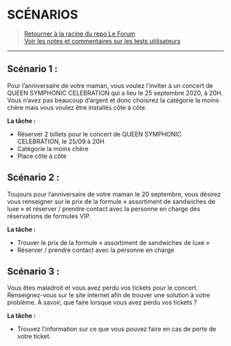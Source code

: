 # SCÉNARIOS
> [Retourner à la racine du repo Le Forum](../leforum/) \
> [Voir les notes et commentaires sur les tests utilisateurs](../leforum/test_utilisateurs/)

* * *

## Scénario 1 :

Pour l’anniversaire de votre maman, vous voulez l’inviter à un concert de QUEEN SYMPHONIC CELEBRATION qui a lieu le 25 septembre 2020, à 20H. Vous n’avez pas beaucoup d’argent et donc choisirez la catégorie la moins chère mais vous voulez être installés côte à côte.

**La tâche :**
-	Réserver 2 billets pour le concert de QUEEN SYMPHONIC CELEBRATION, le 25/09 à 20H
-	Catégorie la moins chère
-	Place côte à côte



## Scénario 2 :

Toujours pour l’anniversaire de votre maman le 20 septembre, vous désirez vous renseigner sur le prix de la formule « assortiment de sandwiches de luxe » et réserver / prendre contact avec la personne en charge des réservations de formules VIP.

**La tâche :**
-	Trouver le prix de la formule « assortiment de sandwiches de luxe »
-	Réserver / prendre contact avec la personne en charge



## Scénario 3 :

Vous êtes maladroit et vous avez perdu vos tickets pour le concert. Renseignez-vous sur le site internet afin de trouver une solution à votre problème. À savoir, que faire lorsque vous avez perdu vos tickets ?

**La tâche :**
-	Trouvez l’information sur ce que vous pouvez faire en cas de perte de votre ticket.
